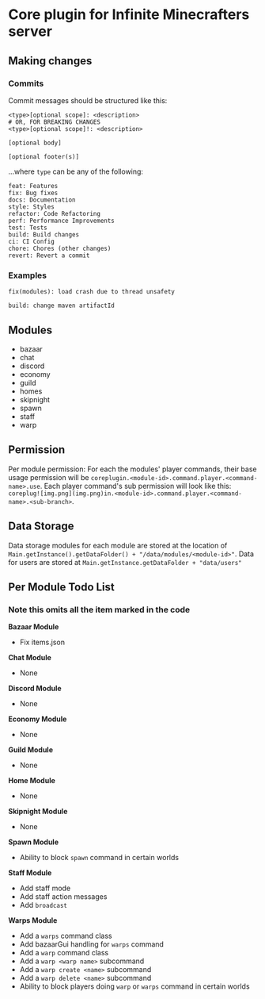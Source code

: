 # Core plugin for Infinite Minecrafters server

## Making changes
### Commits

Commit messages should be structured like this:


```
<type>[optional scope]: <description>
# OR, FOR BREAKING CHANGES
<type>[optional scope]!: <description>

[optional body]

[optional footer(s)]
```

...where `type` can be any of the following:

```
feat: Features
fix: Bug fixes
docs: Documentation
style: Styles
refactor: Code Refactoring
perf: Performance Improvements
test: Tests
build: Build changes
ci: CI Config
chore: Chores (other changes)
revert: Revert a commit
```

### Examples
```
fix(modules): load crash due to thread unsafety
```

```
build: change maven artifactId
```

## Modules
- bazaar
- chat
- discord
- economy
- guild
- homes
- skipnight
- spawn
- staff
- warp

## Permission
Per module permission:
For each the modules' player commands, their base usage permission will be `coreplugin.<module-id>.command.player.<command-name>.use`.
Each player command's sub permission will look like this: `coreplug![img.png](img.png)in.<module-id>.command.player.<command-name>.<sub-branch>`.

## Data Storage
Data storage modules for each module are stored at the location of `Main.getInstance().getDataFolder() + "/data/modules/<module-id>"`. 
Data for users are stored at `Main.getInstance.getDataFolder + "data/users"`


## Per Module Todo List 
### Note this omits all the item marked in the code

**Bazaar Module**
- Fix items.json


**Chat Module**
- None

  
**Discord Module**
- None


**Economy Module**
- None


**Guild Module**
- None


**Home Module**
- None


**Skipnight Module**
- None


**Spawn Module**
- Ability to block `spawn` command in certain worlds


**Staff Module**
- Add staff mode
- Add staff action messages
- Add `broadcast`


**Warps Module**
- Add a `warps` command class
- Add bazaarGui handling for `warps` command
- Add a `warp` command class
- Add a `warp <warp name>` subcommand
- Add a `warp create <name>` subcommand
- Add a `warp delete <name>` subcommand
- Ability to block players doing `warp` or `warps` command in certain worlds

